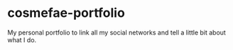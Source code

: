 # cosmefae-portfolio
My personal portfolio to link all my social networks and tell a little bit about what I do.
